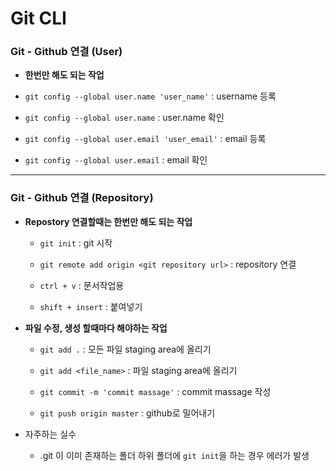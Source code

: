 # Git CLI

### Git - Github 연결 (User)

- **한번만 해도 되는 작업**
- `git config --global user.name 'user_name'` : username 등록
  
- `git config --global user.name` : user.name 확인
  
- `git config --global user.email 'user_email'` : email 등록
  
- `git config --global user.email` : email 확인

---

### Git - Github 연결 (Repository)

- **Repostory 연결할때는 한번만 해도 되는 작업**

  - `git init` : git 시작

  - `git remote add origin <git repository url>` : repository 연결
  - `ctrl + v` : 문서작업용
  - `shift + insert` : 붙여넣기



- **파일 수정, 생성 할때마다 해야하는 작업**

  - `git add .` : 모든 파일 staging area에 올리기

  - `git add <file_name>` : 파일 staging area에 올리기

  - `git commit -m 'commit massage'` : commit massage 작성

  - `git push origin master` : github로 밀어내기



- 자주하는 실수
  - .git 이 이미 존재하는 폴더 하위 폴더에 `git init`을 하는 경우 에러가 발생